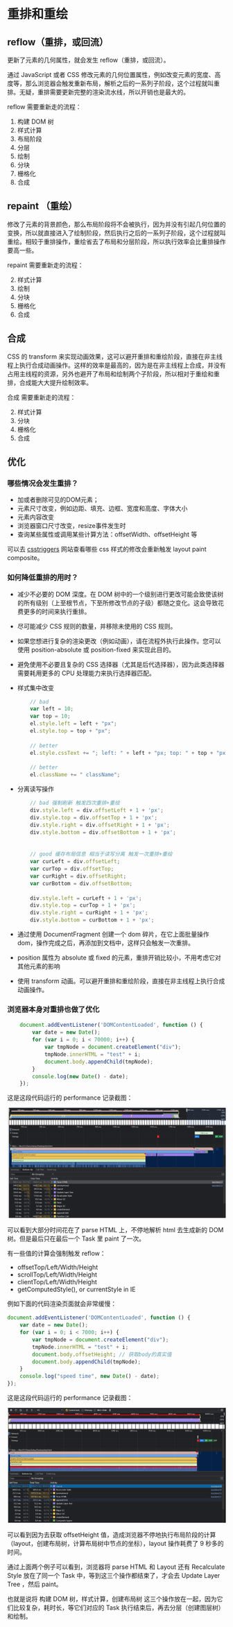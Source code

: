 # 重排和重绘

## reflow（重排，或回流）

更新了元素的几何属性，就会发生 reflow（重排，或回流）。

通过 JavaScript 或者 CSS 修改元素的几何位置属性，例如改变元素的宽度、高度等，那么浏览器会触发重新布局，解析之后的一系列子阶段，这个过程就叫重排。无疑，重排需要更新完整的渲染流水线，所以开销也是最大的。

reflow 需要重新走的流程：

1. 构建 DOM 树
2. 样式计算
3. 布局阶段
4. 分层
5. 绘制
6. 分块
7. 栅格化
8. 合成

## repaint （重绘）

修改了元素的背景颜色，那么布局阶段将不会被执行，因为并没有引起几何位置的变换，所以就直接进入了绘制阶段，然后执行之后的一系列子阶段，这个过程就叫重绘。相较于重排操作，重绘省去了布局和分层阶段，所以执行效率会比重排操作要高一些。

repaint 需要重新走的流程：

2. 样式计算
5. 绘制
6. 分块
7. 栅格化
8. 合成

## 合成

CSS 的 transform 来实现动画效果，这可以避开重排和重绘阶段，直接在非主线程上执行合成动画操作。这样的效率是最高的，因为是在非主线程上合成，并没有占用主线程的资源，另外也避开了布局和绘制两个子阶段，所以相对于重绘和重排，合成能大大提升绘制效率。

合成 需要重新走的流程：

2. 样式计算
6. 分块
7. 栅格化
8. 合成


## 优化

### 哪些情况会发生重排？

* 加或者删除可见的DOM元素；
* 元素尺寸改变，例如边距、填充、边框、宽度和高度、字体大小
* 元素内容改变
* 浏览器窗口尺寸改变，resize事件发生时
* 查询某些属性或调用某些计算方法：offsetWidth、offsetHeight 等

可以去 [csstriggers](https://csstriggers.com/) 网站查看哪些 css 样式的修改会重新触发 layout paint composite。

### 如何降低重排的用时？

* 减少不必要的 DOM 深度。在 DOM 树中的一个级别进行更改可能会致使该树的所有级别（上至根节点，下至所修改节点的子级）都随之变化。这会导致花费更多的时间来执行重排。
* 尽可能减少 CSS 规则的数量，并移除未使用的 CSS 规则。
* 如果您想进行复杂的渲染更改（例如动画），请在流程外执行此操作。您可以使用 position-absolute 或 position-fixed 来实现此目的。
* 避免使用不必要且复杂的 CSS 选择器（尤其是后代选择器），因为此类选择器需要耗用更多的 CPU 处理能力来执行选择器匹配。

* 样式集中改变
    ```js
        // bad
        var left = 10;
        var top = 10;
        el.style.left = left + "px";
        el.style.top = top + "px";

        // better 
        el.style.cssText += "; left: " + left + "px; top: " + top + "px;";

        // better
        el.className += " className";
    ```
* 分离读写操作
    ```js
        // bad 强制刷新 触发四次重排+重绘
        div.style.left = div.offsetLeft + 1 + 'px';
        div.style.top = div.offsetTop + 1 + 'px';
        div.style.right = div.offsetRight + 1 + 'px';
        div.style.bottom = div.offsetBottom + 1 + 'px';


        // good 缓存布局信息 相当于读写分离 触发一次重排+重绘
        var curLeft = div.offsetLeft;
        var curTop = div.offsetTop;
        var curRight = div.offsetRight;
        var curBottom = div.offsetBottom;

        div.style.left = curLeft + 1 + 'px';
        div.style.top = curTop + 1 + 'px';
        div.style.right = curRight + 1 + 'px';
        div.style.bottom = curBottom + 1 + 'px';
    ```
* 通过使用 DocumentFragment 创建一个 dom 碎片，在它上面批量操作 dom，操作完成之后，再添加到文档中，这样只会触发一次重排。
* position 属性为 absolute 或 fixed 的元素，重排开销比较小，不用考虑它对其他元素的影响
* 使用 transform 动画。可以避开重排和重绘阶段，直接在非主线程上执行合成动画操作。

### 浏览器本身对重排也做了优化

```js
    document.addEventListener('DOMContentLoaded', function () {
        var date = new Date();
        for (var i = 0; i < 70000; i++) {
            var tmpNode = document.createElement("div");
            tmpNode.innerHTML = "test" + i;
            document.body.appendChild(tmpNode);
        }
        console.log(new Date() - date);
    });
```
这是这段代码运行的 performance 记录截图：

![reflow](../img/reflow.png)

可以看到大部分时间花在了 parse HTML 上，不停地解析 html 去生成新的 DOM 树。但是最后只在最后一个 Task 里 paint 了一次。

有一些值的计算会强制触发 reflow：

* offsetTop/Left/Width/Height
* scrollTop/Left/Width/Height
* clientTop/Left/Width/Height
* getComputedStyle(), or currentStyle in IE

例如下面的代码渲染页面就会非常缓慢：

```js
document.addEventListener('DOMContentLoaded', function () {
    var date = new Date();
    for (var i = 0; i < 7000; i++) {
        var tmpNode = document.createElement("div");
        tmpNode.innerHTML = "test" + i;
        document.body.offsetHeight; // 获取body的真实值
        document.body.appendChild(tmpNode);
    }
    console.log("speed time", new Date() - date);
});
```

这是这段代码运行的 performance 记录截图：

![reflow2](../img/reflow2.png)

可以看到因为去获取 offsetHeight 值，造成浏览器不停地执行布局阶段的计算（layout，创建布局树，计算布局树中节点的坐标），layout 操作耗费了 9 秒多的时间。



通过上面两个例子可以看到，浏览器将 parse HTML 和 Layout 还有 Recalculate Style 放在了同一个 Task 中，等到这三个操作都结束了，才会去 Update Layer Tree ，然后 paint。

也就是说将 构建 DOM 树，样式计算，创建布局树 这三个操作放在一起，因为它们比较复杂，耗时长，等它们对应的 Task 执行结束后，再去分层（创建图层树）和绘制。